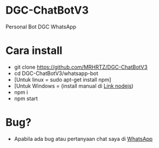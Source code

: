 # DGC-ChatBotV3
Personal Bot DGC WhatsApp

# Cara install
- git clone https://github.com/MRHRTZ/DGC-ChatBotV3
- cd DGC-ChatBotV3/whatsapp-bot
- [Untuk linux = sudo apt-get install npm]
- [Untuk Windows = (install manual di <a href=https://nodejs.org/en/download/>Link nodejs</a>) 
- npm i
- npm start

# Bug? 
- Apabila ada bug atau pertanyaan chat saya di <a href=https://wa.me/6285559038021>WhatsApp</a>
